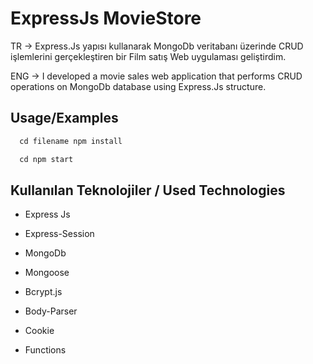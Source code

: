 # ExpressJs MovieStore
TR -> Express.Js yapısı kullanarak MongoDb veritabanı üzerinde CRUD işlemlerini gerçekleştiren bir Film satış Web uygulaması geliştirdim.

ENG -> I developed a movie sales web application that performs CRUD operations on MongoDb database using Express.Js structure.
## Usage/Examples
```javascript
  cd filename npm install

  cd npm start
```


## Kullanılan Teknolojiler / Used Technologies

- Express Js

- Express-Session

- MongoDb

- Mongoose

- Bcrypt.js

- Body-Parser

- Cookie

- Functions
 

